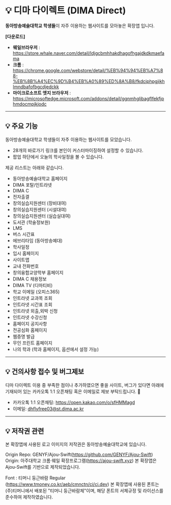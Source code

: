 # 💡 디마 다이렉트 (DIMA Direct)
**동아방송예술대학교 학생들**이 자주 이용하는 웹사이트를 모아놓은 확장앱 입니다.

**[다운로드]**

* **웨일브라우저** : https://store.whale.naver.com/detail/ldjgcbmhhakdhagofhgajdkdkmaefama
* **크롬** : https://chrome.google.com/webstore/detail/%EB%94%94%EB%A7%88-%EB%8B%A4%EC%9D%B4%EB%A0%89%ED%8A%B8/fkdciphpgjikhlmndbafofbgcdjedckk
* **마이크로소프트 엣지 브라우저** : https://microsoftedge.microsoft.com/addons/detail/ggnmhglibagflfekfjphmdocmpjkjodc

-------------------------------------------------
## 💡 주요 기능

동아방송예술대학교 학생들이 자주 이용하는 웹사이트를 모았습니다.

- 28개의 바로가기 링크를 본인이 커스터마이징하여 설정할 수 있습니다.
- 팝업 하단에서 오늘의 학사일정을 볼 수 있습니다.

제공 리스트는 아래와 같습니다.

- 동아방송예술대학교 홈페이지
- DIMA 포탈/인트라넷
- DIMA C
- 전자출결
- 창의실습지원센터 (장비대여)
- 창의실습지원센터 (시설대여)
- 창의실습지원센터 (실습실대여)
- 도서관 (학술정보원)
- LMS
- 버스 시간표
- 에브리타임 (동아방송예대)
- 학사일정
- 입시 홈페이지
- 사이트맵
- 교내 전화번호
- 창의융합교양학부 홈페이지
- DIMA C 채용정보
- DIMA TV (디마티비)
- 학교 이메일 (오피스365)
- 인트라넷 교과목 조회
- 인트라넷 시간표 조회
- 인트라넷 외출,외박 신청
- 인트라넷 수강신청
- 홈페이지 공지사항
- 전공심화 홈페이지
- 웹증명 발급
- 무인 프린트 홈페이지
- 나의 학과 (학과 홈페이지, 옵션에서 설정 가능)

-------------------------------------------------
## 💡 건의사항 접수 및 버그제보
디마 다이렉트 이용 중 부족한 점이나 추가하였으면 좋을 사이트, 버그가 있다면
아래에 기재되어 있는 카카오톡 1:1 오픈채팅 혹은 이메일로 제보 부탁드립니다. 🙏
* 카카오톡 1:1 오픈채팅: <https://open.kakao.com/o/sfHMMagd>
* 이메일: <dhflyfree03@st.dima.ac.kr>

-------------------------------------------------
## 💡 저작권 관련

본 확장앱에 사용된 로고 이미지의 저작권은 동아방송예술대학교에 있습니다.

Origin Repo: GENYF/Ajou-Swift(https://github.com/GENYF/Ajou-Swift)
Origin: 아주대학교 크롬·웨일 확장프로그램(https://ajou-swift.xyz)
본 확장앱은 Ajou-Swift를 기반으로 제작되었습니다.

Font : 티머니 둥근바람 Regular (https://www.tmoney.co.kr/aeb/cmnctn/ci/ci.dev)
본 확장앱에 사용된 폰트는 (주)티머니에서 배포된 "티머니 둥근바람체"이며, 해당 폰트의 서체규정 및 라이선스를 준수하여 제작하였습니다.

